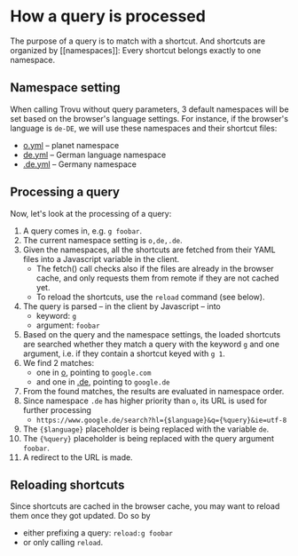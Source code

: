 # How a query is processed

The purpose of a query is to match with a shortcut. And shortcuts are organized by [[namespaces]]: Every shortcut belongs exactly to one namespace.

## Namespace setting

When calling Trovu without query parameters, 3 default namespaces will be set based on the browser's language settings. For instance, if the browser's language is `de-DE`, we will use these namespaces and their shortcut files:

- [o.yml](https://github.com/trovu/trovu-data/blob/master/shortcuts/o.yml) – planet namespace
- [de.yml](https://github.com/trovu/trovu-data/blob/master/shortcuts/de.yml) – German language namespace
- [.de.yml](https://github.com/trovu/trovu-data/blob/master/shortcuts/.de.yml) – Germany namespace

## Processing a query

Now, let's look at the processing of a query:

1. A query comes in, e.g. `g foobar`.
1. The current namespace setting is `o,de,.de`.
1. Given the namespaces, all the shortcuts are fetched from their YAML files into a Javascript variable in the client. 
   - The fetch() call checks also if the files are already in the browser cache, and only requests them from remote if they are not cached yet.
   - To reload the shortcuts, use the `reload` command (see below).  
1. The query is parsed – in the client by Javascript – into
   - keyword: `g`
   - argument: `foobar`
1. Based on the query and the namespace settings, the loaded shortcuts are searched whether they match a query with the keyword `g` and one argument, i.e. if they contain a shortcut keyed with `g 1`.
1. We find 2 matches:
   - one in [o](https://github.com/trovu/trovu-data/blob/master/shortcuts/o.yml), pointing to `google.com`
   - and one in [.de](https://github.com/trovu/trovu-data/blob/master/shortcuts/.de.yml), pointing to `google.de`
1. From the found matches, the results are evaluated in namespace order.
1. Since namespace `.de` has higher priority than `o`, its URL is used for further processing
    -  `https://www.google.de/search?hl={$language}&q={%query}&ie=utf-8` 
1. The `{$language}` placeholder is being replaced with the variable `de`.
1. The `{%query}` placeholder is being replaced with the query argument `foobar`.
1. A redirect to the URL is made.

## Reloading shortcuts

Since shortcuts are cached in the browser cache, you may want to reload them once they got updated. Do so by

- either prefixing a query: `reload:g foobar`
- or only calling `reload`.
